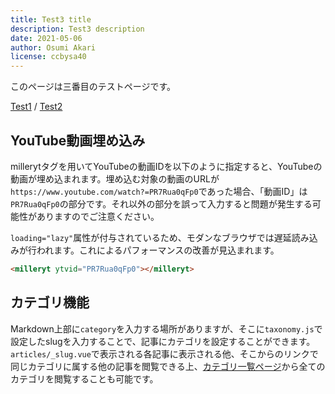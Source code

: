 ```yaml
---
title: Test3 title
description: Test3 description
date: 2021-05-06
author: Osumi Akari
license: ccbysa40
---
```


このページは三番目のテストページです。

[Test1](../test) / [Test2](../test2)

## YouTube動画埋め込み
millerytタグを用いてYouTubeの動画IDを以下のように指定すると、YouTubeの動画が埋め込まれます。埋め込む対象の動画のURLが`https://www.youtube.com/watch?=PR7Rua0qFp0`であった場合、「動画ID」は`PR7Rua0qFp0`の部分です。それ以外の部分を誤って入力すると問題が発生する可能性がありますのでご注意ください。

`loading="lazy"`属性が付与されているため、モダンなブラウザでは遅延読み込みが行われます。これによるパフォーマンスの改善が見込まれます。

``` html
<milleryt ytvid="PR7Rua0qFp0"></milleryt>
```

<milleryt ytvid="PR7Rua0qFp0"></milleryt>

## カテゴリ機能
Markdown上部に`category`を入力する場所がありますが、そこに`taxonomy.js`で設定したslugを入力することで、記事にカテゴリを設定することができます。`articles/_slug.vue`で表示される各記事に表示される他、そこからのリンクで同じカテゴリに属する他の記事を閲覧できる上、[カテゴリ一覧ページ](/allcategory)から全てのカテゴリを閲覧することも可能です。